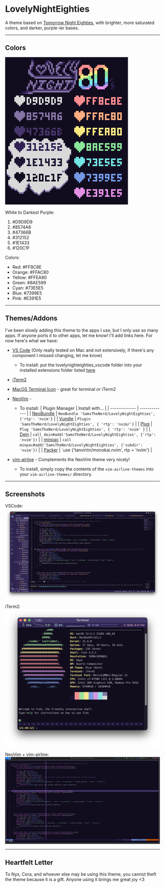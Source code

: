 # LovelyNightEighties
A theme based on [Tomorrow Night Eighties](https://github.com/chriskempson/tomorrow-theme), with brighter, more saturated colors, and darker, purple-ier bases.

---

## Colors
![A cute graphic with the Lovely Night Eighties color codes listed. See below for codes typed out.](https://github.com/SamsTheNerd/LovelyNightEighties/blob/main/images/LNE_Color_Codes.png?raw=true)

White to Darkest Purple:
1. #D9D9D9
2. #8574A6
3. #47366B
4. #312152
5. #1E1433
6. #120C1F

Colors:
- Red: #FF8C8E
- Orange: #FFAC80
- Yellow: #FFEA80
- Green: #8AE599
- Cyan: #73E5E5
- Blue: #7399E5
- Pink: #E391E5


---

## Themes/Addons
I've been slowly adding this theme to the apps I use, but I only use so many apps. If anyone ports it to other apps, let me know! I'll add links here. For now here's what we have:
- [VS Code](https://github.com/SamsTheNerd/LovelyNightEighties/tree/main/vscode) (Only really tested on Mac and not extensively, if there's any component I missed changing, let me know) 
    - To install: put the lovelynighteighties_vscode folder into your installed extensions folder listed [here](https://code.visualstudio.com/docs/editor/extension-marketplace#_where-are-extensions-installed)
- [iTerm2](https://github.com/SamsTheNerd/LovelyNightEighties/blob/main/iterm2/lovelynighteighties_iterm2.json)
- [MacOS Terminal Icon](https://github.com/SamsTheNerd/LovelyNightEighties/blob/main/macos_terminal_icon.png) - great for terminal or iTerm2
- [NeoVim](https://github.com/SamsTheNerd/LovelyNightEighties/tree/main/nvim) - 
	- To install: 
	| Plugin Manager | Install with... |
	| ------------- | ------------- |
	| [NeoBundle](https://github.com/Shougo/neobundle.vim) | `NeoBundle 'SamsTheNerd/LovelyNightEighties', {'rtp': 'nvim'}` |
	| [Vundle](https://github.com/VundleVim/Vundle.vim) | `Plugin 'SamsTheNerd/LovelyNightEighties', { 'rtp': 'nvim/'}` |
	| [Plug](https://github.com/junegunn/vim-plug) | `Plug 'SamsTheNerd/LovelyNightEighties', { 'rtp': 'nvim' }` |
	| [Dein](https://github.com/Shougo/dein.vim) | `call dein#add('SamsTheNerd/LovelyNightEighties', {'rtp': 'nvim'})` |
	| [minpac](https://github.com/k-takata/minpac/) | `call minpac#add('SamsTheNerd/LovelyNightEighties', {'subdir': 'nvim'})` |
	| [Packer](https://github.com/wbthomason/packer.nvim) | `use {'tanvirtin/monokai.nvim', rtp = 'nvim'} |

- [vim-airline](https://github.com/SamsTheNerd/LovelyNightEighties/tree/main/vim-airline-themes) - Complements the NeoVim theme very nicely!
	- To install, simply copy the contents of the `vim-airline-themes` into your `vim-airline-themes/` directory.

---

## Screenshots

VSCode:
![Screenshot of some Minecraft mod code in VS Code to show off the theme](https://github.com/SamsTheNerd/LovelyNightEighties/blob/main/images/VSCode_Sample.png?raw=true)

iTerm2:
![Screenshot of a fish shell with neofetch startup to show off the colors](https://github.com/SamsTheNerd/LovelyNightEighties/blob/main/images/iTerm2_Sample.png?raw=true)

NeoVim + vim-airline:
![Screenshot of some Minecraft mod code in VS Code to show off the theme](https://github.com/SamsTheNerd/LovelyNightEighties/blob/main/images/NeoVim_Sample.png?raw=true)

---

## Heartfelt Letter

To Nyx, Cora, and whoever else may be using this theme, you cannot theft the theme because it is a gift. Anyone using it brings me great joy <3
